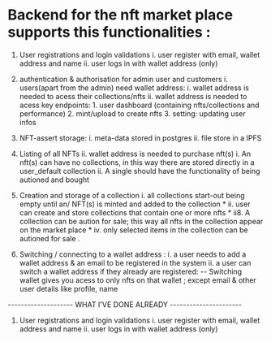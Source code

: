 # Backend for the nft market place supports this functionalities :
1. User registrations and login validations
   i.  user register with email, wallet address and name
   ii. user logs in with wallet address (only) 

2. authentication & authorisation for admin user and customers 
   i. users(apart from the admin) need wallet address:
      i. wallet address is needed to acess their collections/nfts
      ii. wallet address is needed to acess key endpoints: 
              1. user dashboard (containing nfts/collections and performance)
              2. mint/upload to create nfts
              3. setting: updating user infos 

3. NFT-assert storage:
   i. meta-data stored in postgres
   ii. file store in a IPFS

4. Listing of all NFTs 
   ii. wallet address is needed to purchase  nft(s)
   i. An nft(s) can have no collections, in this way there are stored directly in a user_default collection
   ii. A single should have the functionality of being autioned and bought

  
5. Creation and storage of a collection
   i. all collections start-out being empty until an/ NFT(s) is minted and added to the collection *
   ii. user can create and store collections that contain one or more nfts *
   ii8. A collection can be aution for sale; this way all nfts in the collection appear on the market place *
   iv. only selected items in the collection can be autioned for sale . 

6. Switching / connecting to a wallet address : 
   i. a user needs to add a wallet address & an email to be registered in the system
   ii. a user can switch a wallet address if they already are registered:
      -- Switching wallet gives you acess to only nfts on that wallet ; except email & other user details like profile, name


-------------------- WHAT I'VE DONE ALREADY ----------------------
1. User registrations and login validations
   i.  user register with email, wallet address and name
   ii. user logs in with wallet address (only) 